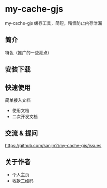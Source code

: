 # my-cache-gjs
my-cache-gjs   缓存工具，简短，精悍防止内存泄漏

## 简介

特色（推广的一些亮点）

## 安装下载

## 快速使用

简单接入文档

- 使用文档
- 二次开发文档

## 交流 & 提问

https://github.com/sanjin2/my-cache-gjs/issues

## 关于作者

- 个人主页
- 收款二维码